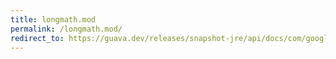 ```yaml
---
title: longmath.mod
permalink: /longmath.mod/
redirect_to: https://guava.dev/releases/snapshot-jre/api/docs/com/google/common/math/LongMath.html#mod-long-int-
---
```

